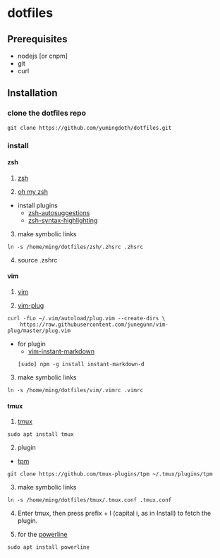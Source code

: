 # dotfiles

## Prerequisites
 - nodejs [or cnpm]
 - git
 - curl

## Installation
### clone the dotfiles repo
 ```
git clone https://github.com/yumingdoth/dotfiles.git
 ```

### install 
#### zsh
1. [zsh](https://github.com/ohmyzsh/ohmyzsh/wiki/Installing-ZSH)

2. [oh my zsh](https://github.com/ohmyzsh/ohmyzsh)
- install plugins
    - [zsh-autosuggestions](https://github.com/zsh-users/zsh-autosuggestions/blob/master/INSTALL.md)
    - [zsh-syntax-highlighting](https://github.com/zsh-users/zsh-syntax-highlighting/blob/master/INSTALL.md)

3. make symbolic links
```
ln -s /home/ming/dotfiles/zsh/.zhsrc .zhsrc
```

4. source .zshrc

#### vim
1. [vim](https://www.vim.org/download.php)

2. [vim-plug](https://github.com/junegunn/vim-plug)
```
curl -fLo ~/.vim/autoload/plug.vim --create-dirs \
    https://raw.githubusercontent.com/junegunn/vim-plug/master/plug.vim
```

- for plugin
    - [vim-instant-markdown](https://github.com/instant-markdown/vim-instant-markdown)
    ```
    [sudo] npm -g install instant-markdown-d
    ```

3. make symbolic links
```
ln -s /home/ming/dotfiles/vim/.vimrc .vimrc
```

#### tmux 
1. [tmux](https://github.com/tmux/tmux)
```
sudo apt install tmux
```

2. plugin
- [tpm](https://github.com/tmux-plugins/tpm)
```
git clone https://github.com/tmux-plugins/tpm ~/.tmux/plugins/tpm
```

3. make symbolic links
```
ln -s /home/ming/dotfiles/tmux/.tmux.conf .tmux.conf
```

4. Enter tmux, then press prefix + I (capital i, as in Install) to fetch the plugin.

5. for the [powerline](https://github.com/powerline/powerline)
```
sudo apt install powerline
```
